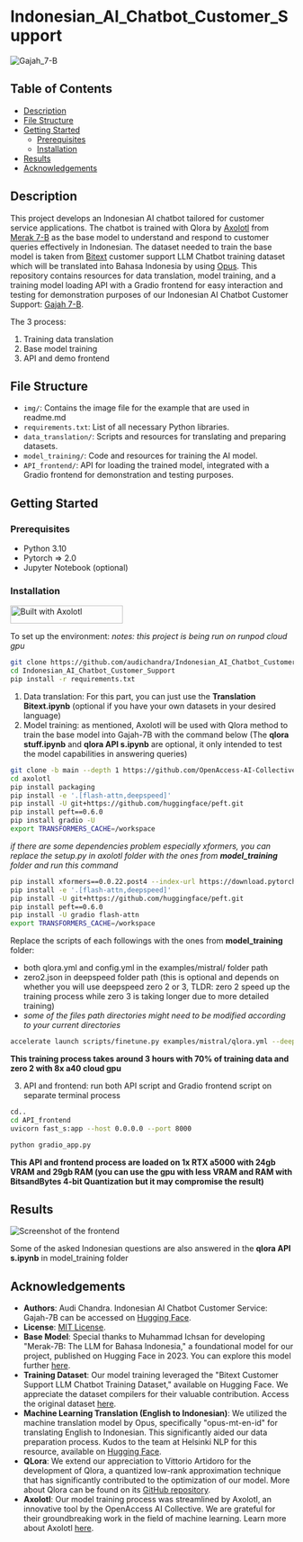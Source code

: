 # Indonesian_AI_Chatbot_Customer_Support

![Gajah_7-B](https://github.com/audichandra/Indonesian_AI_Chatbot_Customer_Support/blob/main/img/gajah%207b.jpg)

## Table of Contents
- [Description](#description)
- [File Structure](#file-structure)
- [Getting Started](#getting-started)
    - [Prerequisites](#prerequisites)
    - [Installation](#installation)
- [Results](#results)
- [Acknowledgements](#acknowledgements)

## Description
This project develops an Indonesian AI chatbot tailored for customer service applications. The chatbot is trained with Qlora by [Axolotl](https://github.com/OpenAccess-AI-Collective/axolotl) from [Merak 7-B](https://huggingface.co/Ichsan2895/Merak-7B-v4) as the base model to understand and respond to customer queries effectively in Indonesian. The dataset needed to train the base model is taken from [Bitext](https://huggingface.co/datasets/bitext/Bitext-customer-support-llm-chatbot-training-dataset) customer support LLM Chatbot training dataset which will be translated into Bahasa Indonesia by using [Opus](https://huggingface.co/Helsinki-NLP/opus-mt-en-id). This repository contains resources for data translation, model training, and a training model loading API with a Gradio frontend for easy interaction and testing for demonstration purposes of our Indonesian AI Chatbot Customer Support: [Gajah 7-B](https://huggingface.co/audichandra/Gajah-7B).

The 3 process: 
1. Training data translation
2. Base model training
3. API and demo frontend

## File Structure
- `img/`: Contains the image file for the example that are used in readme.md
- `requirements.txt`: List of all necessary Python libraries.
- `data_translation/`: Scripts and resources for translating and preparing datasets.
- `model_training/`: Code and resources for training the AI model.
- `API_frontend/`: API for loading the trained model, integrated with a Gradio frontend for demonstration and testing purposes.

## Getting Started

### Prerequisites
- Python 3.10
- Pytorch => 2.0 
- Jupyter Notebook (optional)


### Installation

[<img src="https://raw.githubusercontent.com/OpenAccess-AI-Collective/axolotl/main/image/axolotl-badge-web.png" alt="Built with Axolotl" width="200" height="32"/>](https://github.com/OpenAccess-AI-Collective/axolotl)

To set up the environment:
*notes: this project is being run on runpod cloud gpu* 

```bash
git clone https://github.com/audichandra/Indonesian_AI_Chatbot_Customer_Support.git
cd Indonesian_AI_Chatbot_Customer_Support
pip install -r requirements.txt
```
1. Data translation: For this part, you can just use the **Translation Bitext.ipynb** (optional if you have your own datasets in your desired language) 
2. Model training: as mentioned, Axolotl will be used with Qlora method to train the base model into Gajah-7B with the command below (The **qlora stuff.ipynb** and **qlora API s.ipynb** are optional, it only intended to test the model capabilities in answering queries)
```bash
git clone -b main --depth 1 https://github.com/OpenAccess-AI-Collective/axolotl
cd axolotl
pip install packaging
pip install -e '.[flash-attn,deepspeed]'
pip install -U git+https://github.com/huggingface/peft.git 
pip install peft==0.6.0
pip install gradio -U
export TRANSFORMERS_CACHE=/workspace
```
*if there are some dependencies problem especially xformers, you can replace the setup.py in axolotl folder with the ones from **model_training** folder and run this command*
```bash
pip install xformers==0.0.22.post4 --index-url https://download.pytorch.org/whl/cu118
pip install -e '.[flash-attn,deepspeed]'
pip install -U git+https://github.com/huggingface/peft.git 
pip install peft==0.6.0
pip install -U gradio flash-attn
export TRANSFORMERS_CACHE=/workspace
```
Replace the scripts of each followings with the ones from **model_training** folder:
- both qlora.yml and config.yml in the examples/mistral/ folder path
- zero2.json in deepspeed folder path (this is optional and depends on whether you will use deepspeed zero 2 or 3, TLDR: zero 2 speed up the training process while zero 3 is taking longer due to more detailed training)
- *some of the files path directories might need to be modified according to your current directories*
```bash
accelerate launch scripts/finetune.py examples/mistral/qlora.yml --deepspeed deepspeed/zero2.json
```
**This training process takes around 3 hours with 70% of training data and zero 2 with 8x a40 cloud gpu**

3. API and frontend: run both API script and Gradio frontend script on separate terminal process
```bash
cd..
cd API_frontend
uvicorn fast_s:app --host 0.0.0.0 --port 8000
```
```bash
python gradio_app.py
```
**This API and frontend process are loaded on 1x RTX a5000 with 24gb VRAM and 29gb RAM (you can use the gpu with less VRAM and RAM with BitsandBytes 4-bit Quantization but it may compromise the result)** 

## Results

![Screenshot of the frontend](https://github.com/audichandra/Indonesian_AI_Chatbot_Customer_Support/blob/main/img/gradioex5.png)

Some of the asked Indonesian questions are also answered in the **qlora API s.ipynb** in model_training folder 

## Acknowledgements
- **Authors**: Audi Chandra. Indonesian AI Chatbot Customer Service: Gajah-7B can be accessed on [Hugging Face](https://huggingface.co/audichandra/Gajah-7B). 
- **License**: [MIT License](https://github.com/audichandra/Selenium_Webscraping_Kalibrr/blob/main/LICENSE).
- **Base Model**: Special thanks to Muhammad Ichsan for developing "Merak-7B: The LLM for Bahasa Indonesia," a foundational model for our project, published on Hugging Face in 2023. You can explore this model further [here](https://huggingface.co/Ichsan2895/Merak-7B-v4).
- **Training Dataset**: Our model training leveraged the "Bitext Customer Support LLM Chatbot Training Dataset," available on Hugging Face. We appreciate the dataset compilers for their valuable contribution. Access the original dataset [here](https://huggingface.co/datasets/bitext/Bitext-customer-support-llm-chatbot-training-dataset).
- **Machine Learning Translation (English to Indonesian)**: We utilized the machine translation model by Opus, specifically "opus-mt-en-id" for translating English to Indonesian. This significantly aided our data preparation process. Kudos to the team at Helsinki NLP for this resource, available on [Hugging Face](https://huggingface.co/Helsinki-NLP/opus-mt-en-id).
- **QLora**: We extend our appreciation to Vittorio Artidoro for the development of Qlora, a quantized low-rank approximation technique that has significantly contributed to the optimization of our model. More about Qlora can be found on its [GitHub repository](https://github.com/artidoro/qlora).
- **Axolotl**: Our model training process was streamlined by Axolotl, an innovative tool by the OpenAccess AI Collective. We are grateful for their groundbreaking work in the field of machine learning. Learn more about Axolotl [here](https://github.com/OpenAccess-AI-Collective/axolotl).
